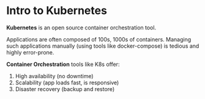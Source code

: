 # Intro to Kubernetes

**Kubernetes** is an open source container orchestration tool.

Applications are often composed of 100s, 1000s of containers. Managing such applications manually (using tools like docker-compose) is tedious and highly error-prone.

**Container Orchestration** tools like K8s offer:

1. High availability (no downtime)
2. Scalability (app loads fast, is responsive)
3. Disaster recovery (backup and restore)